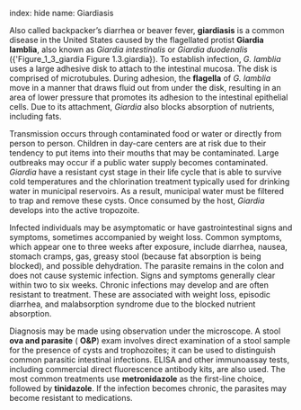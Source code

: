 index: hide
name: Giardiasis

Also called backpacker’s diarrhea or beaver fever,  **giardiasis** is a common disease in the United States caused by the flagellated protist  **Giardia lamblia**, also known as  *Giardia intestinalis* or  *Giardia duodenalis* ({'Figure_1_3_giardia Figure 1.3.giardia}). To establish infection,  *G. lamblia* uses a large adhesive disk to attach to the intestinal mucosa. The disk is comprised of microtubules. During adhesion, the  **flagella** of  *G. lamblia* move in a manner that draws fluid out from under the disk, resulting in an area of lower pressure that promotes its adhesion to the intestinal epithelial cells. Due to its attachment,  *Giardia* also blocks absorption of nutrients, including fats.

Transmission occurs through contaminated food or water or directly from person to person. Children in day-care centers are at risk due to their tendency to put items into their mouths that may be contaminated. Large outbreaks may occur if a public water supply becomes contaminated.  *Giardia* have a resistant cyst stage in their life cycle that is able to survive cold temperatures and the chlorination treatment typically used for drinking water in municipal reservoirs. As a result, municipal water must be filtered to trap and remove these cysts. Once consumed by the host,  *Giardia* develops into the active tropozoite.

Infected individuals may be asymptomatic or have gastrointestinal signs and symptoms, sometimes accompanied by weight loss. Common symptoms, which appear one to three weeks after exposure, include diarrhea, nausea, stomach cramps, gas, greasy stool (because fat absorption is being blocked), and possible dehydration. The parasite remains in the colon and does not cause systemic infection. Signs and symptoms generally clear within two to six weeks. Chronic infections may develop and are often resistant to treatment. These are associated with weight loss, episodic diarrhea, and malabsorption syndrome due to the blocked nutrient absorption.

Diagnosis may be made using observation under the microscope. A stool  **ova and parasite** ( **O&P**) exam involves direct examination of a stool sample for the presence of cysts and trophozoites; it can be used to distinguish common parasitic intestinal infections. ELISA and other immunoassay tests, including commercial direct fluorescence antibody kits, are also used. The most common treatments use  **metronidazole** as the first-line choice, followed by  **tinidazole**. If the infection becomes chronic, the parasites may become resistant to medications.
